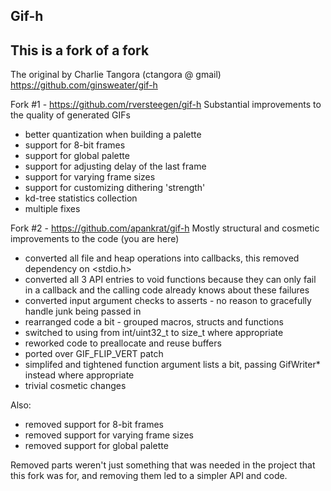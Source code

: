 ## Gif-h

## This is a fork of a fork

The original by Charlie Tangora (ctangora @ gmail)
https://github.com/ginsweater/gif-h

Fork #1 - https://github.com/rversteegen/gif-h
Substantial improvements to the quality of generated GIFs
 
+ better quantization when building a palette
+ support for 8-bit frames
+ support for global palette
+ support for adjusting delay of the last frame
+ support for varying frame sizes
+ support for customizing dithering 'strength'
+ kd-tree statistics collection
+ multiple fixes

Fork #2 - https://github.com/apankrat/gif-h
Mostly structural and cosmetic improvements to the code
(you are here)

+ converted all file and heap operations into callbacks, this removed dependency on <stdio.h>
+ converted all 3 API entries to void functions because they can only fail in a callback and the calling code already knows about these failures
+ converted input argument checks to asserts - no reason to gracefully handle junk being passed in
+ rearranged code a bit - grouped macros, structs and functions
+ switched to using from int/uint32_t to size_t where appropriate
+ reworked code to preallocate and reuse buffers
+ ported over GIF_FLIP_VERT patch
+ simplifed and tightened function argument lists a bit, passing GifWriter* instead where appropriate
+ trivial cosmetic changes

Also:

+ removed support for 8-bit frames
+ removed support for varying frame sizes
+ removed support for global palette

Removed parts weren't just something that was needed in the project that this fork was for, and removing them led to a simpler API and code.
